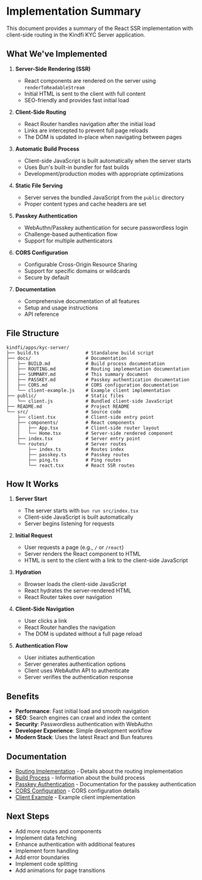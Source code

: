# Implementation Summary

This document provides a summary of the React SSR implementation with client-side routing in the Kindfi KYC Server application.

## What We've Implemented

1. **Server-Side Rendering (SSR)**

   - React components are rendered on the server using `renderToReadableStream`
   - Initial HTML is sent to the client with full content
   - SEO-friendly and provides fast initial load

2. **Client-Side Routing**

   - React Router handles navigation after the initial load
   - Links are intercepted to prevent full page reloads
   - The DOM is updated in-place when navigating between pages

3. **Automatic Build Process**

   - Client-side JavaScript is built automatically when the server starts
   - Uses Bun's built-in bundler for fast builds
   - Development/production modes with appropriate optimizations

4. **Static File Serving**

   - Server serves the bundled JavaScript from the `public` directory
   - Proper content types and cache headers are set

5. **Passkey Authentication**

   - WebAuthn/Passkey authentication for secure passwordless login
   - Challenge-based authentication flow
   - Support for multiple authenticators

6. **CORS Configuration**

   - Configurable Cross-Origin Resource Sharing
   - Support for specific domains or wildcards
   - Secure by default

7. **Documentation**

   - Comprehensive documentation of all features
   - Setup and usage instructions
   - API reference

## File Structure

```
kindfi/apps/kyc-server/
├── build.ts                 # Standalone build script
├── docs/                    # Documentation
│   ├── BUILD.md             # Build process documentation
│   ├── ROUTING.md           # Routing implementation documentation
│   ├── SUMMARY.md           # This summary document
│   ├── PASSKEY.md           # Passkey authentication documentation
│   ├── CORS.md              # CORS configuration documentation
│   └── client-example.js    # Example client implementation
├── public/                  # Static files
│   └── client.js            # Bundled client-side JavaScript
├── README.md                # Project README
└── src/                     # Source code
    ├── client.tsx           # Client-side entry point
    ├── components/          # React components
    │   ├── App.tsx          # Client-side router layout
    │   └── Home.tsx         # Server-side rendered component
    ├── index.tsx            # Server entry point
    └── routes/              # Server routes
        ├── index.ts         # Routes index
        ├── passkey.ts       # Passkey routes
        ├── ping.ts          # Ping routes
        └── react.tsx        # React SSR routes
```

## How It Works

1. **Server Start**

   - The server starts with `bun run src/index.tsx`
   - Client-side JavaScript is built automatically
   - Server begins listening for requests

2. **Initial Request**

   - User requests a page (e.g., `/` or `/react`)
   - Server renders the React component to HTML
   - HTML is sent to the client with a link to the client-side JavaScript

3. **Hydration**

   - Browser loads the client-side JavaScript
   - React hydrates the server-rendered HTML
   - React Router takes over navigation

4. **Client-Side Navigation**

   - User clicks a link
   - React Router handles the navigation
   - The DOM is updated without a full page reload

5. **Authentication Flow**
   - User initiates authentication
   - Server generates authentication options
   - Client uses WebAuthn API to authenticate
   - Server verifies the authentication response

## Benefits

- **Performance**: Fast initial load and smooth navigation
- **SEO**: Search engines can crawl and index the content
- **Security**: Passwordless authentication with WebAuthn
- **Developer Experience**: Simple development workflow
- **Modern Stack**: Uses the latest React and Bun features

## Documentation

- [Routing Implementation](ROUTING.md) - Details about the routing implementation
- [Build Process](BUILD.md) - Information about the build process
- [Passkey Authentication](PASSKEY.md) - Documentation for the passkey authentication
- [CORS Configuration](CORS.md) - CORS configuration details
- [Client Example](client-example.js) - Example client implementation

## Next Steps

- Add more routes and components
- Implement data fetching
- Enhance authentication with additional features
- Implement form handling
- Add error boundaries
- Implement code splitting
- Add animations for page transitions
